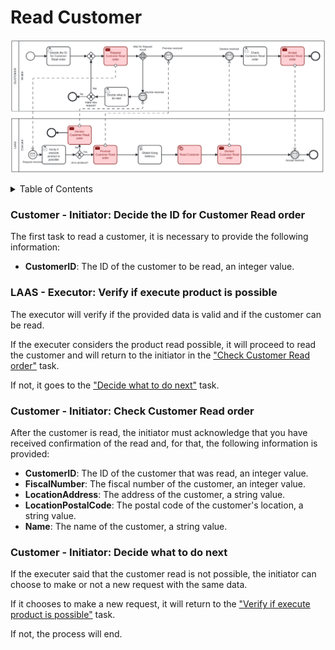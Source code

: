 # Read Customer <!-- omit in toc -->

![Read Customer](./assets/CustomerRead.png)

<details>
<summary>Table of Contents</summary>

- [Customer - Initiator: Decide the ID for Customer Read order](#customer---initiator-decide-the-id-for-customer-read-order)
- [LAAS - Executor: Verify if execute product is possible](#laas---executor-verify-if-execute-product-is-possible)
- [Customer - Initiator: Check Customer Read order](#customer---initiator-check-customer-read-order)
- [Customer - Initiator: Decide what to do next](#customer---initiator-decide-what-to-do-next)

</details>

### Customer - Initiator: Decide the ID for Customer Read order

The first task to read a customer, it is necessary to provide the following information:

- **CustomerID**: The ID of the customer to be read, an integer value.

### LAAS - Executor: Verify if execute product is possible

The executor will verify if the provided data is valid and if the customer can be read.

If the executer considers the product read possible, it will proceed to read the customer and will return to the initiator in the ["Check Customer Read order"](#customer---initiator-check-customer-read-order) task.

If not, it goes to the ["Decide what to do next"](#customer---initiator-decide-what-to-do-next) task.

### Customer - Initiator: Check Customer Read order

After the customer is read, the initiator must acknowledge that you have received confirmation of the read and, for that, the following information is provided:

- **CustomerID**: The ID of the customer that was read, an integer value.
- **FiscalNumber**: The fiscal number of the customer, an integer value.
- **LocationAddress**: The address of the customer, a string value.
- **LocationPostalCode**: The postal code of the customer's location, a string value.
- **Name**: The name of the customer, a string value.

### Customer - Initiator: Decide what to do next

If the executer said that the customer read is not possible, the initiator can choose to make or not a new request with the same data.

If it chooses to make a new request, it will return to the ["Verify if execute product is possible"](#laas---executor-verify-if-execute-product-is-possible) task.

If not, the process will end.
